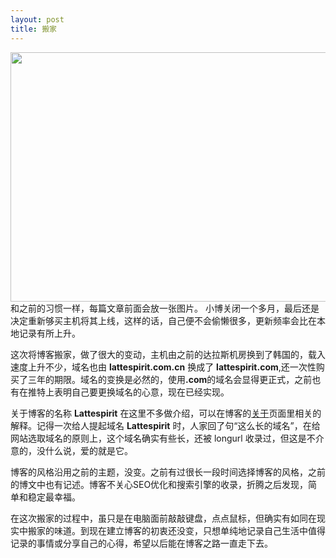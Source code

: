 ```yaml
---
layout: post
title: 搬家
---
```


<a href="http://www.lattespirit.com/wp-content/uploads/2013/03/home.jpg"><img src="http://www.lattespirit.com/wp-content/uploads/2013/03/home.jpg" alt="" title="home" width="600" height="399" class="aligncenter size-full wp-image-454" /></a>
和之前的习惯一样，每篇文章前面会放一张图片。
小博关闭一个多月，最后还是决定重新够买主机将其上线，这样的话，自己便不会偷懒很多，更新频率会比在本地记录有所上升。

这次将博客搬家，做了很大的变动，主机由之前的达拉斯机房换到了韩国的，载入速度上升不少，域名也由 <strong>lattespirit.com.cn</strong> 换成了 <strong>lattespirit.com</strong>,还一次性购买了三年的期限。域名的变换是必然的，使用<strong>.com</strong>的域名会显得更正式，之前也有在推特上表明自己要更换域名的心意，现在已经实现。

关于博客的名称 <strong>Lattespirit</strong> 在这里不多做介绍，可以在博客的<a href="http://www.lattespirit.com/?page_id=26" target="_blank">关于</a>页面里相关的解释。记得一次给人提起域名 <strong>Lattespirit</strong> 时，人家回了句“这么长的域名”，在给网站选取域名的原则上，这个域名确实有些长，还被 longurl 收录过，但这是不介意的，没什么说，爱的就是它。

博客的风格沿用之前的主题，没变。之前有过很长一段时间选择博客的风格，之前的博文中也有记述。博客不关心SEO优化和搜索引擎的收录，折腾之后发现，简单和稳定最幸福。

在这次搬家的过程中，虽只是在电脑面前敲敲键盘，点点鼠标，但确实有如同在现实中搬家的味道。到现在建立博客的初衷还没变，只想单纯地记录自己生活中值得记录的事情或分享自己的心得，希望以后能在博客之路一直走下去。
